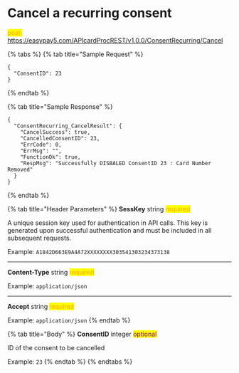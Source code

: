 # Cancel a recurring consent

<mark style="color:orange;">post:</mark> https://easypay5.com/APIcardProcREST/v1.0.0/ConsentRecurring/Cancel

{% tabs %}
{% tab title="Sample Request" %}
```clike
{
  "ConsentID": 23
}
```
{% endtab %}

{% tab title="Sample Response" %}
```clike
{
  "ConsentRecurring_CancelResult": {
    "CancelSuccess": true,
    "CancelledConsentID": 23,
    "ErrCode": 0,
    "ErrMsg": "",
    "FunctionOk": true,
    "RespMsg": "Successfully DISBALED ConsentID 23 : Card Number Removed"
  }
}
```
{% endtab %}

{% tab title="Header Parameters" %}
**SessKey** string <mark style="color:orange;">required</mark>

A unique session key used for authentication in API calls. This key is generated upon successful authentication and must be included in all subsequent requests.

Example: `A1842D663E9A4A72XXXXXXXX303541303234373138`

***

**Content-Type** string <mark style="color:orange;">required</mark>

Example: `application/json`

***

**Accept** string <mark style="color:orange;">required</mark>

Example: `application/json`
{% endtab %}

{% tab title="Body" %}
**ConsentID** integer <mark style="color:purple;">optional</mark>

ID of the consent to be cancelled

Example: `23`
{% endtab %}
{% endtabs %}
